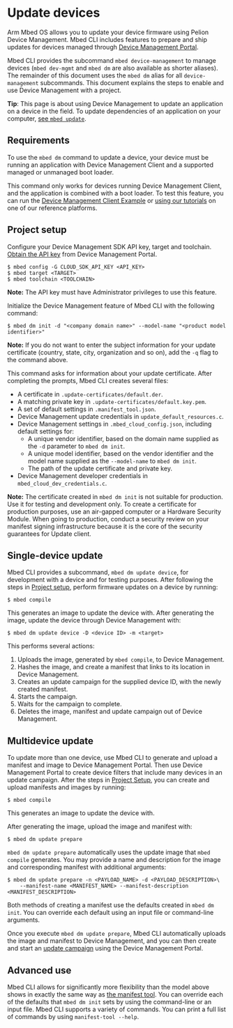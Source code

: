 <h1 id="cli-update">Update devices</h1>

Arm Mbed OS allows you to update your device firmware using Pelion Device Management. Mbed CLI includes features to prepare and ship updates for devices managed through [Device Management Portal](https://www.pelion.com/docs/device-management/current/introduction/index.html).

Mbed CLI provides the subcommand `mbed device-management` to manage devices (`mbed dev-mgmt` and `mbed dm` are also available as shorter aliases). The remainder of this document uses the `mbed dm` alias for all `device-management` subcommands. This document explains the steps to enable and use Device Management with a project.

<span class="tips">**Tip**: This page is about using Device Management to update an application on a device in the field. To update dependencies of an application on your computer, [see `mbed update`](../tools/compile.html#update-programs-and-libraries).</span>

## Requirements

To use the `mbed dm` command to update a device, your device must be running an application with Device Management Client and a supported managed or unmanaged boot loader.

This command only works for devices running Device Management Client, and the application is combined with a boot loader. To test this feature, you can run the [Device Management Client Example](https://github.com/ARMmbed/mbed-cloud-client-example) or [using our tutorials](https://www.pelion.com/docs/device-management/current/connecting/device-management-client-tutorials.html) on one of our reference platforms.

## Project setup

Configure your Device Management SDK API key, target and toolchain. [Obtain the API key](https://cloud.mbed.com/docs/latest/integrate-web-app/api-keys.html) from Device Management Portal.

```
$ mbed config -G CLOUD_SDK_API_KEY <API_KEY>
$ mbed target <TARGET>
$ mbed toolchain <TOOLCHAIN>
```

<span class="notes">**Note:** The API key must have Administrator privileges to use this feature.</span>

Initialize the Device Management feature of Mbed CLI with the following command:

```
$ mbed dm init -d "<company domain name>" --model-name "<product model identifier>"
```

<span class="notes">**Note:** If you do not want to enter the subject information for your update certificate (country, state, city, organization and so on), add the `-q` flag to the command above.</span>

This command asks for information about your update certificate. After completing the prompts, Mbed CLI creates several files:

- A certificate in `.update-certificates/default.der`.
- A matching private key in `.update-certificates/default.key.pem`.
- A set of default settings in `.manifest_tool.json`.
- Device Management update credentials in `update_default_resources.c`.
- Device Management settings in `.mbed_cloud_config.json`, including default settings for:
   - A unique vendor identifier, based on the domain name supplied as the `-d` parameter to `mbed dm init`.
   - A unique model identifier, based on the vendor identifier and the model name supplied as the `--model-name` to `mbed dm init`.
   - The path of the update certificate and private key.
- Device Management developer credentials in `mbed_cloud_dev_credentials.c`.

<span class="notes">**Note:** The certificate created in `mbed dm init` is not suitable for production. Use it for testing and development only. To create a certificate for production purposes, use an air-gapped computer or a Hardware Security Module. When going to production, conduct a security review on your manifest signing infrastructure because it is the core of the security guarantees for Update client.</span>

## Single-device update

Mbed CLI provides a subcommand, `mbed dm update device`, for development with a device and for testing purposes. After following the steps in [Project setup](#project-setup), perform firmware updates on a device by running:

```
$ mbed compile
```

This generates an image to update the device with. After generating the image, update the device through Device Management with:

```
$ mbed dm update device -D <device ID> -m <target>
```

This performs several actions:

1. Uploads the image, generated by `mbed compile`, to Device Management.
1. Hashes the image, and create a manifest that links to its location in Device Management.
1. Creates an update campaign for the supplied device ID, with the newly created manifest.
1. Starts the campaign.
1. Waits for the campaign to complete.
1. Deletes the image, manifest and update campaign out of Device Management.

## Multidevice update

To update more than one device, use Mbed CLI to generate and upload a manifest and image to Device Management Portal. Then use Device Management Portal to create device filters that include many devices in an update campaign. After the steps in [Project Setup](#project-setup), you can create and upload manifests and images by running:

```
$ mbed compile
```

This generates an image to update the device with. 

After generating the image, upload the image and manifest with:

```
$ mbed dm update prepare
```

`mbed dm update prepare` automatically uses the update image that `mbed compile` generates. You may provide a name and description for the image and corresponding manifest with additional arguments:

```
$ mbed dm update prepare -n <PAYLOAD_NAME> -d <PAYLOAD_DESCRIPTION>\
    --manifest-name <MANIFEST_NAME> --manifest-description <MANIFEST_DESCRIPTION>
```

Both methods of creating a manifest use the defaults created in `mbed dm init`. You can override each default using an input file or command-line arguments.

Once you execute `mbed dm update prepare`, Mbed CLI automatically uploads the image and manifest to Device Management, and you can then create and start an [update campaign](https://www.pelion.com/docs/device-management/current/updating-firmware/update-campaigns.html) using the Device Management Portal.


## Advanced use

Mbed CLI allows for significantly more flexibility than the model above shows in exactly the same way as [the manifest tool](https://www.pelion.com/docs/device-management/current/updating-firmware/manifest-tool.html). You can override each of the defaults that `mbed dm init` sets by using the command-line or an input file. Mbed CLI supports a variety of commands. You can print a full list of commands by using `manifest-tool --help`.
